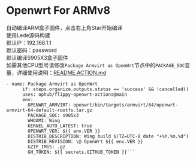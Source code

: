# Openwrt For ARMv8

自动编译ARM盒子固件，点击右上角Star开始编译  
使用Lede源码构建  
默认IP：192.168.1.1  
默认密码：password  
默认编译S905X3盒子固件  
如需其他CPU型号请修改`Package Armvirt as OpenWrt`节点中的`PACKAGE_SOC`变量，详细使用说明：[README.ACTION.md](https://github.com/unifreq/openwrt_packit/blob/master/README.ACTION.md)
```  
- name: Package Armvirt as OpenWrt
      if: steps.organize.outputs.status == 'success' && !cancelled()
      uses: ophub/flippy-openwrt-actions@main
      env:
        OPENWRT_ARMVIRT: openwrt/bin/targets/armvirt/64/openwrt-armvirt-64-default-rootfs.tar.gz
        PACKAGE_SOC: s905x3
        WHOAMI: Wing
        KERNEL_AUTO_LATEST: true
        OPENWRT_VER: ${{ env.VER }}
        DISTRIB_DESCRIPTION: Wing build $(TZ=UTC-8 date "+%Y.%m.%d")
        DISTRIB_REVISION: \@ OpenWrt ${{ env.VER }}
        GZIP_IMGS: .gz
        GH_TOKEN: ${{ secrets.GITHUB_TOKEN }}```
